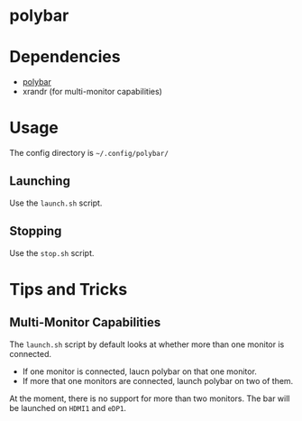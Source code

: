 # polybar

# Dependencies
* [polybar](https://aur.archlinux.org/packages/polybar)
* xrandr (for multi-monitor capabilities)

# Usage
The config directory is `~/.config/polybar/`

## Launching
Use the `launch.sh` script.

## Stopping
Use the `stop.sh` script.

# Tips and Tricks

## Multi-Monitor Capabilities
The `launch.sh` script by default looks at whether more than one monitor is connected.

* If one monitor is connected, laucn polybar on that one monitor.
* If more that one monitors are connected, launch polybar on two of them.

At the moment, there is no support for more than two monitors. The bar will be launched on `HDMI1` and `eDP1`.
